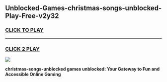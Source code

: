 
## Unblocked-Games-christmas-songs-unblocked-Play-Free-v2y32
<h3>
<a href="https://premium76.site?title=christmas-songs-unblocked&ref=21A">CLICK TO PLAY</a></h3>
<hr>

<h3>
<a href="https://premium76.site?title=christmas-songs-unblocked&ref=21A">CLICK 2 PLAY</a>
  
</h3>

<a href="https://premium76.site?title=christmas-songs-unblocked&ref=21A"><img src="https://clearcache.store/games.png"></a>


**christmas-songs-unblocked games unblocked: Your Gateway to Fun and Accessible Online Gaming**

